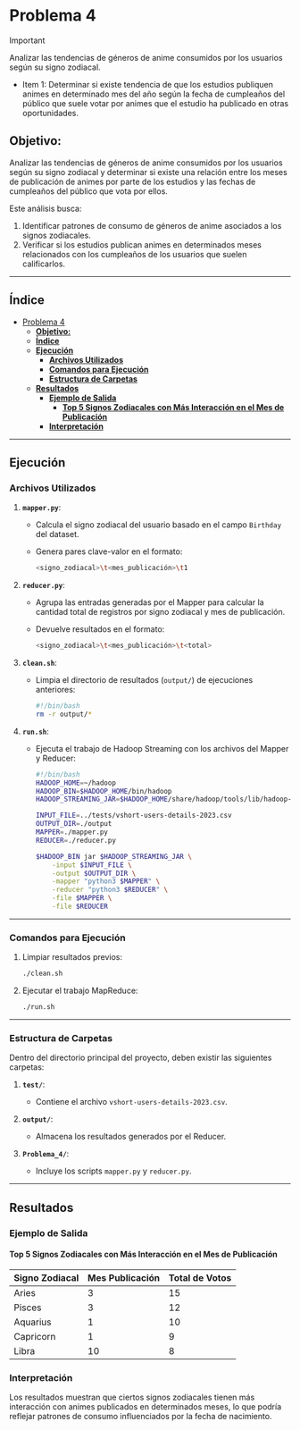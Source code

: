 # Problema 4

>[!IMPORTANT]
> Analizar las tendencias de géneros de anime consumidos por los usuarios según su signo zodiacal.
>
> * Item 1: Determinar si existe tendencia de que los estudios publiquen animes en determinado mes del año según la fecha de cumpleaños del público que suele votar por animes que el estudio ha publicado en otras oportunidades.

## **Objetivo:**

Analizar las tendencias de géneros de anime consumidos por los usuarios según su signo zodiacal y determinar si existe una relación entre los meses de publicación de animes por parte de los estudios y las fechas de cumpleaños del público que vota por ellos.

Este análisis busca:

1. Identificar patrones de consumo de géneros de anime asociados a los signos zodiacales.
2. Verificar si los estudios publican animes en determinados meses relacionados con los cumpleaños de los usuarios que suelen calificarlos.

---

## **Índice**

- [Problema 4](#problema-4)
  - [**Objetivo:**](#objetivo)
  - [**Índice**](#índice)
  - [**Ejecución**](#ejecución)
    - [**Archivos Utilizados**](#archivos-utilizados)
    - [**Comandos para Ejecución**](#comandos-para-ejecución)
    - [**Estructura de Carpetas**](#estructura-de-carpetas)
  - [**Resultados**](#resultados)
    - [**Ejemplo de Salida**](#ejemplo-de-salida)
      - [**Top 5 Signos Zodiacales con Más Interacción en el Mes de Publicación**](#top-5-signos-zodiacales-con-más-interacción-en-el-mes-de-publicación)
    - [**Interpretación**](#interpretación)

---

## **Ejecución**

### **Archivos Utilizados**

1. **`mapper.py`**:
   * Calcula el signo zodiacal del usuario basado en el campo `Birthday` del dataset.
   * Genera pares clave-valor en el formato:

     ```bash
     <signo_zodiacal>\t<mes_publicación>\t1
     ```

2. **`reducer.py`**:
   * Agrupa las entradas generadas por el Mapper para calcular la cantidad total de registros por signo zodiacal y mes de publicación.
   * Devuelve resultados en el formato:

     ```bash
     <signo_zodiacal>\t<mes_publicación>\t<total>
     ```

3. **`clean.sh`**:
   * Limpia el directorio de resultados (`output/`) de ejecuciones anteriores:

     ```bash
     #!/bin/bash
     rm -r output/*
     ```

4. **`run.sh`**:
   * Ejecuta el trabajo de Hadoop Streaming con los archivos del Mapper y Reducer:

     ```bash
     #!/bin/bash
     HADOOP_HOME=~/hadoop
     HADOOP_BIN=$HADOOP_HOME/bin/hadoop
     HADOOP_STREAMING_JAR=$HADOOP_HOME/share/hadoop/tools/lib/hadoop-streaming.jar

     INPUT_FILE=../tests/vshort-users-details-2023.csv
     OUTPUT_DIR=./output
     MAPPER=./mapper.py
     REDUCER=./reducer.py

     $HADOOP_BIN jar $HADOOP_STREAMING_JAR \
         -input $INPUT_FILE \
         -output $OUTPUT_DIR \
         -mapper "python3 $MAPPER" \
         -reducer "python3 $REDUCER" \
         -file $MAPPER \
         -file $REDUCER
     ```

---

### **Comandos para Ejecución**

1. Limpiar resultados previos:

   ```bash
   ./clean.sh
   ```

2. Ejecutar el trabajo MapReduce:

   ```bash
   ./run.sh
   ```

---

### **Estructura de Carpetas**

Dentro del directorio principal del proyecto, deben existir las siguientes carpetas:

1. **`test/`**:
   * Contiene el archivo `vshort-users-details-2023.csv`.

2. **`output/`**:
   * Almacena los resultados generados por el Reducer.

3. **`Problema_4/`**:
   * Incluye los scripts `mapper.py` y `reducer.py`.

---

## **Resultados**

### **Ejemplo de Salida**

#### **Top 5 Signos Zodiacales con Más Interacción en el Mes de Publicación**

| Signo Zodiacal | Mes Publicación | Total de Votos |
|----------------|-----------------|----------------|
| Aries          | 3               | 15             |
| Pisces         | 3               | 12             |
| Aquarius       | 1               | 10             |
| Capricorn      | 1               | 9              |
| Libra          | 10              | 8              |

### **Interpretación**

Los resultados muestran que ciertos signos zodiacales tienen más interacción con animes publicados en determinados meses, lo que podría reflejar patrones de consumo influenciados por la fecha de nacimiento.
